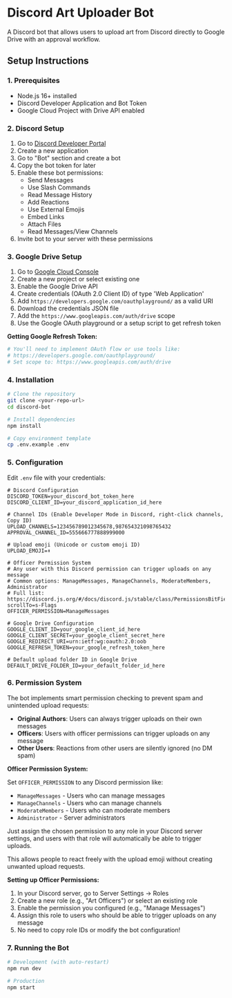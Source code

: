 # Discord Art Uploader Bot

A Discord bot that allows users to upload art from Discord directly to Google Drive with an approval workflow.

## Setup Instructions

### 1. Prerequisites

- Node.js 16+ installed
- Discord Developer Application and Bot Token
- Google Cloud Project with Drive API enabled

### 2. Discord Setup

1. Go to [Discord Developer Portal](https://discord.com/developers/applications)
2. Create a new application
3. Go to "Bot" section and create a bot
4. Copy the bot token for later
5. Enable these bot permissions:
   - Send Messages
   - Use Slash Commands
   - Read Message History
   - Add Reactions
   - Use External Emojis
   - Embed Links
   - Attach Files
   - Read Messages/View Channels
6. Invite bot to your server with these permissions

### 3. Google Drive Setup

1. Go to [Google Cloud Console](https://console.cloud.google.com/)
2. Create a new project or select existing one
3. Enable the Google Drive API
4. Create credentials (OAuth 2.0 Client ID) of type 'Web Application'
5. Add `https://developers.google.com/oauthplayground/` as a valid URI
6. Download the credentials JSON file
7. Add the `https://www.googleapis.com/auth/drive` scope
8. Use the Google OAuth playground or a setup script to get refresh token

**Getting Google Refresh Token:**
```bash
# You'll need to implement OAuth flow or use tools like:
# https://developers.google.com/oauthplayground/
# Set scope to: https://www.googleapis.com/auth/drive
```

### 4. Installation

```bash
# Clone the repository
git clone <your-repo-url>
cd discord-bot

# Install dependencies
npm install

# Copy environment template
cp .env.example .env
```

### 5. Configuration

Edit `.env` file with your credentials:

```env
# Discord Configuration
DISCORD_TOKEN=your_discord_bot_token_here
DISCORD_CLIENT_ID=your_discord_application_id_here

# Channel IDs (Enable Developer Mode in Discord, right-click channels, Copy ID)
UPLOAD_CHANNELS=123456789012345678,987654321098765432
APPROVAL_CHANNEL_ID=555666777888999000

# Upload emoji (Unicode or custom emoji ID)
UPLOAD_EMOJI=⬆️

# Officer Permission System
# Any user with this Discord permission can trigger uploads on any message
# Common options: ManageMessages, ManageChannels, ModerateMembers, Administrator
# Full list: https://discord.js.org/#/docs/discord.js/stable/class/PermissionsBitField?scrollTo=s-Flags
OFFICER_PERMISSION=ManageMessages

# Google Drive Configuration
GOOGLE_CLIENT_ID=your_google_client_id_here
GOOGLE_CLIENT_SECRET=your_google_client_secret_here
GOOGLE_REDIRECT_URI=urn:ietf:wg:oauth:2.0:oob
GOOGLE_REFRESH_TOKEN=your_google_refresh_token_here

# Default upload folder ID in Google Drive
DEFAULT_DRIVE_FOLDER_ID=your_default_folder_id_here
```

### 6. Permission System

The bot implements smart permission checking to prevent spam and unintended upload requests:

- **Original Authors**: Users can always trigger uploads on their own messages
- **Officers**: Users with officer permissions can trigger uploads on any message
- **Other Users**: Reactions from other users are silently ignored (no DM spam)

**Officer Permission System:**

Set `OFFICER_PERMISSION` to any Discord permission like:
- `ManageMessages` - Users who can manage messages
- `ManageChannels` - Users who can manage channels  
- `ModerateMembers` - Users who can moderate members
- `Administrator` - Server administrators

Just assign the chosen permission to any role in your Discord server settings, and users with that role will automatically be able to trigger uploads.

This allows people to react freely with the upload emoji without creating unwanted upload requests.

**Setting up Officer Permissions:**
1. In your Discord server, go to Server Settings → Roles
2. Create a new role (e.g., "Art Officers") or select an existing role
3. Enable the permission you configured (e.g., "Manage Messages")
4. Assign this role to users who should be able to trigger uploads on any message
5. No need to copy role IDs or modify the bot configuration!

### 7. Running the Bot

```bash
# Development (with auto-restart)
npm run dev

# Production
npm start
```
